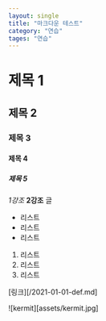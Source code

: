 ```yaml
---
layout: single
title: "마크다운 테스트"
category: "연습"
tages: "연습"
---
```


# 제목 1
## 제목 2
### 제목 3
#### 제목 4
##### 제목 5

*1강조*
**2강조**
글
* 리스트
* 리스트
* 리스트

1. 리스트
2. 리스트
3. 리스트

[링크][/2021-01-01-def.md]

![kermit][assets/kermit.jpg]